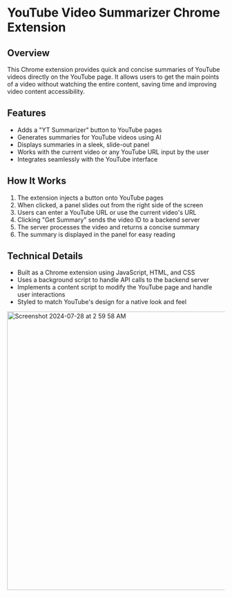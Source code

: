 # YouTube Video Summarizer Chrome Extension

## Overview
This Chrome extension provides quick and concise summaries of YouTube videos directly on the YouTube page. It allows users to get the main points of a video without watching the entire content, saving time and improving video content accessibility.

## Features
- Adds a "YT Summarizer" button to YouTube pages
- Generates summaries for YouTube videos using AI
- Displays summaries in a sleek, slide-out panel
- Works with the current video or any YouTube URL input by the user
- Integrates seamlessly with the YouTube interface

## How It Works
1. The extension injects a button onto YouTube pages
2. When clicked, a panel slides out from the right side of the screen
3. Users can enter a YouTube URL or use the current video's URL
4. Clicking "Get Summary" sends the video ID to a backend server
5. The server processes the video and returns a concise summary
6. The summary is displayed in the panel for easy reading

## Technical Details
- Built as a Chrome extension using JavaScript, HTML, and CSS
- Uses a background script to handle API calls to the backend server
- Implements a content script to modify the YouTube page and handle user interactions
- Styled to match YouTube's design for a native look and feel


<img width="645" alt="Screenshot 2024-07-28 at 2 59 58 AM" src="https://github.com/user-attachments/assets/a9494fc5-f087-4ca7-982b-7efb229604d6">
